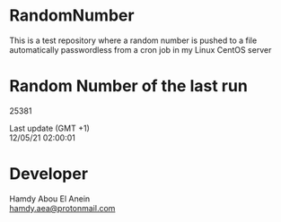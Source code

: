 # RandomNumber    
This is a test repository where a random number is pushed to a file automatically passwordless from a cron job in my Linux CentOS server    
# Random Number of the last run   
25381
      
Last update (GMT +1)    
12/05/21 02:00:01
# Developer    
Hamdy Abou El Anein   
hamdy.aea@protonmail.com
